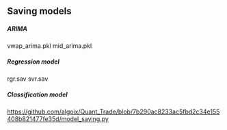 ## Saving models
##### ARIMA

vwap_arima.pkl
mid_arima.pkl

##### Regression model
rgr.sav
svr.sav

##### Classification model


https://github.com/algoix/Quant_Trade/blob/7b290ac8233ac5fbd2c34e155408b821477fe35d/model_saving.py
